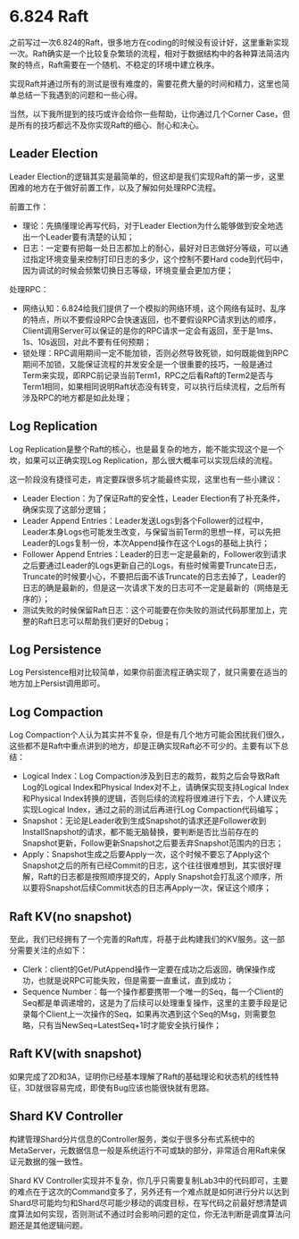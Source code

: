 # 6.824 Raft

之前写过一次6.824的Raft，很多地方在coding的时候没有设计好，这里重新实现一次。Raft确实是一个比较复杂繁琐的流程，相对于数据结构中的各种算法简洁内聚的特点，Raft需要在一个随机、不稳定的环境中建立秩序。

实现Raft并通过所有的测试是很有难度的，需要花费大量的时间和精力，这里也简单总结一下我遇到的问题和一些心得。

当然，以下我所提到的技巧或许会给你一些帮助，让你通过几个Corner Case，但是所有的技巧都远不及你实现Raft的细心、耐心和决心。

## Leader Election

Leader Election的逻辑其实是最简单的，但这却是我们实现Raft的第一步，这里困难的地方在于做好前置工作，以及了解如何处理RPC流程。

前置工作：
- 理论：先搞懂理论再写代码，对于Leader Election为什么能够做到安全地选出一个Leader要有清楚的认知；
- 日志：一定要有把每一处日志都加上的耐心，最好对日志做好分等级，可以通过指定环境变量来控制打印日志的多少，这个控制不要Hard code到代码中，因为调试的时候会频繁切换日志等级，环境变量会更加方便；

处理RPC：
- 网络认知：6.824给我们提供了一个模拟的网络环境，这个网络有延时、乱序的特点，所以不要假设RPC会快速返回，也不要假设RPC请求到达的顺序，Client调用Server可以保证的是你的RPC请求一定会有返回，至于是1ms、1s、10s返回，对此不要有任何预期；
- 锁处理：RPC调用期间一定不能加锁，否则必然导致死锁，如何既能做到RPC期间不加锁，又能保证流程的并发安全是一个很重要的技巧，一般是通过Term来实现，即RPC前记录当前Term1，RPC之后看Raft的Term2是否与Term1相同，如果相同说明Raft状态没有转变，可以执行后续流程，之后所有涉及RPC的地方都是如此处理；

## Log Replication

Log Replication是整个Raft的核心，也是最复杂的地方，能不能实现这个是一个坎，如果可以正确实现Log Replication，那么很大概率可以实现后续的流程。

这一阶段没有捷径可走，肯定要踩很多坑才能最终实现，这里也有一些小建议：
- Leader Election：为了保证Raft的安全性，Leader Election有了补充条件，确保实现了这部分逻辑；
- Leader Append Entries：Leader发送Logs到各个Follower的过程中，Leader本身Logs也可能发生改变，与保留当前Term的思想一样，可以先把Leader的Logs复制一份，本次Append操作在这个Logs的基础上执行；
- Follower Append Entries：Leader的日志一定是最新的，Follower收到请求之后要通过Leader的Logs更新自己的Logs，有些时候需要Truncate日志，Truncate的时候要小心，不要把后面不该Truncate的日志去掉了，Leader的日志的确是最新的，但是这一次请求下发的日志可不一定是最新的（网络是无序的）；
- 测试失败的时候保留Raft日志：这个可能要在你失败的测试代码那里加上，完整的Raft日志可以帮助我们更好的Debug；

## Log Persistence

Log Persistence相对比较简单，如果你前面流程正确实现了，就只需要在适当的地方加上Persist调用即可。

## Log Compaction

Log Compaction个人认为其实并不复杂，但是有几个地方可能会困扰我们很久，这些都不是Raft中重点讲到的地方，却是正确实现Raft必不可少的。主要有以下总结：

- Logical Index：Log Compaction涉及到日志的裁剪，裁剪之后会导致Raft Log的Logical Index和Physical Index对不上，请确保实现支持Logical Index和Physical Index转换的逻辑，否则后续的流程将很难进行下去，个人建议先实现Logical Index，通过之前的测试后再进行Log Compaction代码编写；
- Snapshot：无论是Leader收到生成Snapshot的请求还是Follower收到InstallSnapshot的请求，都不能无脑替换，要判断是否比当前存在的Snapshot更新，Follow更新Snapshot之后要丢弃Snapshot范围内的日志；
- Apply：Snapshot生成之后要Apply一次，这个时候不要忘了Apply这个Snapshot之后的所有已经Commit的日志，这个往往很难想到，其实很好理解，Raft的日志都是按照顺序提交的，Apply Snapshot会打乱这个顺序，所以要将Snapshot后续Commit状态的日志再Apply一次，保证这个顺序；

## Raft KV(no snapshot)

至此，我们已经拥有了一个完善的Raft库，将基于此构建我们的KV服务。这一部分需要关注的点如下：

- Clerk：client的Get/PutAppend操作一定要在成功之后返回，确保操作成功，也就是说RPC可能失败，但是需要一直重试，直到成功；
- Sequence Number：每一个操作都要携带一个唯一的Seq，每一个Client的Seq都是单调递增的，这是为了后续可以处理重复操作，这里的主要手段是记录每个Client上一次操作的Seq，如果再次遇到这个Seq的Msg，则需要忽略，只有当NewSeq=LatestSeq+1时才能安全执行操作；

## Raft KV(with snapshot)

如果完成了2D和3A，证明你已经基本理解了Raft的基础理论和状态机的线性特征，3D就很容易完成，即使有Bug应该也能很快就有思路。

## Shard KV Controller

构建管理Shard分片信息的Controller服务，类似于很多分布式系统中的MetaServer，元数据信息一般是系统运行不可或缺的部分，非常适合用Raft来保证元数据的强一致性。

Shard KV Controller实现并不复杂，你几乎只需要复制Lab3中的代码即可，主要的难点在于这次的Command变多了，另外还有一个难点就是如何进行分片以达到Shard尽可能均匀和Shard尽可能少移动的调度目标，在写代码之前最好想清楚调度算法如何实现，否则测试不通过时会影响问题的定位，你无法判断是调度算法问题还是其他逻辑问题。
